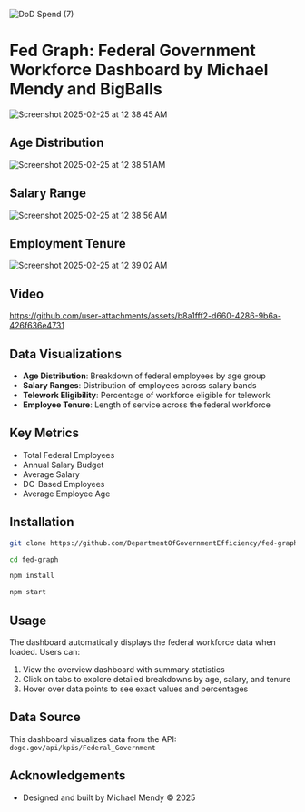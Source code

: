 ![DoD Spend (7)](https://github.com/user-attachments/assets/987ca7f2-e22c-4b4a-b876-f8d3c61aa3b2)

# Fed Graph: Federal Government Workforce Dashboard by Michael Mendy and BigBalls

![Screenshot 2025-02-25 at 12 38 45 AM](https://github.com/user-attachments/assets/d7782988-a53f-4406-8e07-08671ce6a8b8)

## Age Distribution 

![Screenshot 2025-02-25 at 12 38 51 AM](https://github.com/user-attachments/assets/6447e8df-0e9e-4b50-83d0-62134bc50418)

## Salary Range 

![Screenshot 2025-02-25 at 12 38 56 AM](https://github.com/user-attachments/assets/5e977a95-ebdd-4751-a60a-9786f9e73994)

## Employment Tenure 

![Screenshot 2025-02-25 at 12 39 02 AM](https://github.com/user-attachments/assets/5ed7eeaf-7655-472c-93c6-12567cdc7d35)

## Video 

https://github.com/user-attachments/assets/b8a1fff2-d660-4286-9b6a-426f636e4731

## Data Visualizations

- **Age Distribution**: Breakdown of federal employees by age group
- **Salary Ranges**: Distribution of employees across salary bands
- **Telework Eligibility**: Percentage of workforce eligible for telework
- **Employee Tenure**: Length of service across the federal workforce

## Key Metrics

- Total Federal Employees
- Annual Salary Budget
- Average Salary
- DC-Based Employees
- Average Employee Age

## Installation

```bash
git clone https://github.com/DepartmentOfGovernmentEfficiency/fed-graph.git

cd fed-graph

npm install

npm start
```

## Usage

The dashboard automatically displays the federal workforce data when loaded. Users can:

1. View the overview dashboard with summary statistics
2. Click on tabs to explore detailed breakdowns by age, salary, and tenure
3. Hover over data points to see exact values and percentages

## Data Source

This dashboard visualizes data from the API:
`doge.gov/api/kpis/Federal_Government`

## Acknowledgements

- Designed and built by Michael Mendy © 2025
